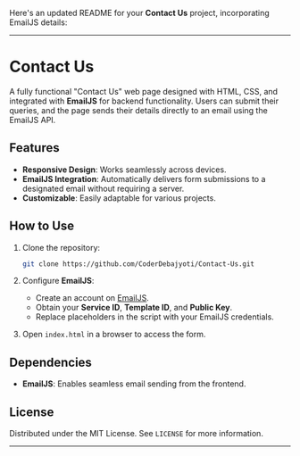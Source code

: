 Here's an updated README for your **Contact Us** project, incorporating EmailJS details:

---

# Contact Us

A fully functional "Contact Us" web page designed with HTML, CSS, and integrated with **EmailJS** for backend functionality. Users can submit their queries, and the page sends their details directly to an email using the EmailJS API.

## Features

- **Responsive Design**: Works seamlessly across devices.  
- **EmailJS Integration**: Automatically delivers form submissions to a designated email without requiring a server.  
- **Customizable**: Easily adaptable for various projects.

## How to Use

1. Clone the repository:  
   ```bash
   git clone https://github.com/CoderDebajyoti/Contact-Us.git
   ```
2. Configure **EmailJS**:  
   - Create an account on [EmailJS](https://www.emailjs.com/).  
   - Obtain your **Service ID**, **Template ID**, and **Public Key**.  
   - Replace placeholders in the script with your EmailJS credentials.

3. Open `index.html` in a browser to access the form.

## Dependencies

- **EmailJS**: Enables seamless email sending from the frontend.


## License

Distributed under the MIT License. See `LICENSE` for more information.

---
